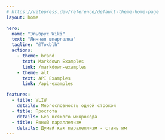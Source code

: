 ```yaml
---
# https://vitepress.dev/reference/default-theme-home-page
layout: home

hero:
  name: "Эльбрус Wiki"
  text: "Личная шпаргалка"
  tagline: "@Toxblh"
  actions:
    - theme: brand
      text: Markdown Examples
      link: /markdown-examples
    - theme: alt
      text: API Examples
      link: /api-examples

features:
  - title: VLIW
    details: Многословность одной строкой
  - title: Простота
    details: Без всякого микрокода
  - title: Явный параллелизм
    details: Думай как паралеллизм - стань им
---
```


